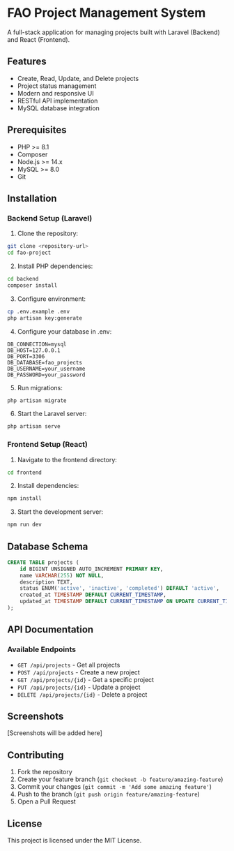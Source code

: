 # FAO Project Management System

A full-stack application for managing projects built with Laravel (Backend) and React (Frontend).

## Features

- Create, Read, Update, and Delete projects
- Project status management
- Modern and responsive UI
- RESTful API implementation
- MySQL database integration

## Prerequisites

- PHP >= 8.1
- Composer
- Node.js >= 14.x
- MySQL >= 8.0
- Git

## Installation

### Backend Setup (Laravel)

1. Clone the repository:
```bash
git clone <repository-url>
cd fao-project
```

2. Install PHP dependencies:
```bash
cd backend
composer install
```

3. Configure environment:
```bash
cp .env.example .env
php artisan key:generate
```

4. Configure your database in .env:
```
DB_CONNECTION=mysql
DB_HOST=127.0.0.1
DB_PORT=3306
DB_DATABASE=fao_projects
DB_USERNAME=your_username
DB_PASSWORD=your_password
```

5. Run migrations:
```bash
php artisan migrate
```

6. Start the Laravel server:
```bash
php artisan serve
```

### Frontend Setup (React)

1. Navigate to the frontend directory:
```bash
cd frontend
```

2. Install dependencies:
```bash
npm install
```

3. Start the development server:
```bash
npm run dev
```

## Database Schema

```sql
CREATE TABLE projects (
    id BIGINT UNSIGNED AUTO_INCREMENT PRIMARY KEY,
    name VARCHAR(255) NOT NULL,
    description TEXT,
    status ENUM('active', 'inactive', 'completed') DEFAULT 'active',
    created_at TIMESTAMP DEFAULT CURRENT_TIMESTAMP,
    updated_at TIMESTAMP DEFAULT CURRENT_TIMESTAMP ON UPDATE CURRENT_TIMESTAMP
);
```

## API Documentation

### Available Endpoints

- `GET /api/projects` - Get all projects
- `POST /api/projects` - Create a new project
- `GET /api/projects/{id}` - Get a specific project
- `PUT /api/projects/{id}` - Update a project
- `DELETE /api/projects/{id}` - Delete a project

## Screenshots

[Screenshots will be added here]

## Contributing

1. Fork the repository
2. Create your feature branch (`git checkout -b feature/amazing-feature`)
3. Commit your changes (`git commit -m 'Add some amazing feature'`)
4. Push to the branch (`git push origin feature/amazing-feature`)
5. Open a Pull Request

## License

This project is licensed under the MIT License.
